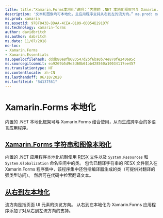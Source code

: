 ```yaml
---
title: title:"Xamarin.Forms本地化”说明：“内置的 .NET 本地化框架可与 Xamarin.Forms 结合使用，从而生成跨平台的多语言应用程序。
description: '文本和图像均可本地化，且应用程序支持从右到左的流方向。” ms.prod: xamarin ms.assetid:97BF843B-BDAA-4CEA-8189-6DB54B291D7F ms.technology: xamarin-forms author: davidbritch ms.author: dabritch ms.date:2018/11/07 no-loc: [Xamarin.Forms, Xamarin.Essentials]'
ms.prod: xamarin
ms.assetid: 97BF843B-BDAA-4CEA-8189-6DB54B291D7F
ms.technology: xamarin-forms
author: davidbritch
ms.author: dabritch
ms.date: 11/07/2018
no-loc:
- Xamarin.Forms
- Xamarin.Essentials
ms.openlocfilehash: dddb80e8fb683547d2bf6ba0b74e870fe240695c
ms.sourcegitcommit: ea9269b5d9e3d68b61bb428560a10034117ee457
ms.translationtype: HT
ms.contentlocale: zh-CN
ms.lasthandoff: 06/10/2020
ms.locfileid: "84137561"
---
```

# <a name="xamarinforms-localization"></a>Xamarin.Forms 本地化

内置的 .NET 本地化框架可与 Xamarin.Forms 结合使用，从而生成跨平台的多语言应用程序。

## <a name="xamarinforms-string-and-image-localizationtextmd"></a>[Xamarin.Forms 字符串和图像本地化](text.md)

内置的 .NET 应用程序本地化机制使用 [RESX 文件](https://docs.microsoft.com/dotnet/framework/resources/creating-resource-files-for-desktop-apps#resources-in-resx-files)以及 `System.Resources` 和 `System.Globalization` 命名空间中的类。 包含已翻译字符串的 RESX 文件嵌入在 Xamarin.Forms 程序集中，该程序集中还包括编译器生成的类（可提供对翻译的强类型访问）。 然后可在代码中检索翻译文本。

## <a name="right-to-left-localization"></a>[从右到左本地化](right-to-left.md)

流方向是指页面 UI 元素的浏览方向。 从右到左本地化为 Xamarin.Forms 应用程序添加了对从右到左流方向的支持。
